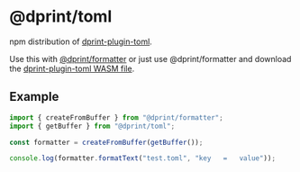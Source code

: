 # @dprint/toml

npm distribution of [dprint-plugin-toml](https://github.com/dprint/dprint-plugin-toml).

Use this with [@dprint/formatter](https://github.com/dprint/js-formatter) or just use @dprint/formatter and download the [dprint-plugin-toml WASM file](https://github.com/dprint/dprint-plugin-toml/releases).

## Example

```ts
import { createFromBuffer } from "@dprint/formatter";
import { getBuffer } from "@dprint/toml";

const formatter = createFromBuffer(getBuffer());

console.log(formatter.formatText("test.toml", "key   =   value"));
```
